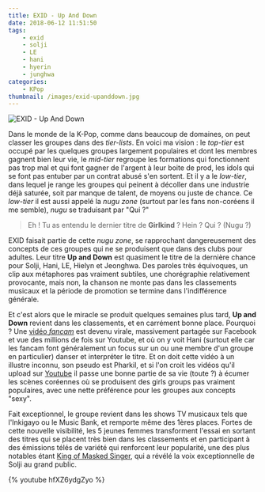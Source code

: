 ```yaml
---
title: EXID - Up And Down
date: 2018-06-12 11:51:50
tags:
    - exid
    - solji
    - LE
    - hani
    - hyerin
    - junghwa
categories:
    - KPop
thumbnail: /images/exid-upanddown.jpg
---
```


![EXID - Up And Down](/images/exid-upanddown.jpg)

Dans le monde de la K-Pop, comme dans beaucoup de domaines, on peut classer les groupes dans des *tier-lists*. En voici ma vision : le *top-tier* est occupé par les quelques groupes largement populaires et dont les membres gagnent bien leur vie, le *mid-tier* regroupe les formations qui fonctionnent pas trop mal et qui font gagner de l'argent à leur boite de prod, les idols qui se font pas entuber par un contrat abusé s'en sortent. Et il y a le *low-tier*, dans lequel je range les groupes qui peinent à décoller dans une industrie déjà saturée, soit par manque de talent, de moyens ou juste de chance. Ce *low-tier* il est aussi appelé la *nugu zone* (surtout par les fans non-coréens il me semble), *nugu* se traduisant par "Qui ?"

 >Eh ! Tu as entendu le dernier titre de **Girlkind** ?
 >Hein ? Qui ? (Nugu ?)

 EXID faisait partie de cette *nugu zone*, se rapprochant dangereusement des concepts de ces groupes qui ne se produisent que dans des clubs pour adultes. Leur titre **Up and Down** est quasiment le titre de la dernière chance pour Solji, Hani, LE, Hielyn et Jeonghwa. Des paroles très équivoques, un clip aux métaphores pas vraiment subtiles, une chorégraphie relativement provocante, mais non, la chanson ne monte pas dans les classements musicaux et la période de promotion se termine dans l'indifférence générale.

 Et c'est alors que le miracle se produit quelques semaines plus tard, **Up and Down** revient dans les classements, et en carrément bonne place. Pourquoi ? Une [vidéo *fancam*](https://www.youtube.com/watch?v=cmKuGxb23z0 "EXID Hani Fancam") est devenu virale, massivement partagée sur Facebook et vue des millions de fois sur Youtube, et où on y voit Hani (surtout elle car les fancam font généralement un focus sur un ou une membre d'un groupe en particulier) danser et interpréter le titre. Et on doit cette vidéo à un illustre inconnu, son pseudo est Pharkil, et si l'on croit les vidéos qu'il upload sur [Youtube](https://www.youtube.com/channel/UCU_vu6ZgG4Zi7h4xRL6dwDQ/featured "Chaine active de Pharkil") il passe une bonne partie de sa vie (toute ?) à écumer les scènes coréennes où se produisent des girls groups pas vraiment populaires, avec une nette préférence pour les groupes aux concepts "sexy".

 Fait exceptionnel, le groupe revient dans les shows TV musicaux tels que l'Inkigayo ou le Music Bank, et remporte même des 1ères places. Fortes de cette nouvelle visibilité, les 5 jeunes femmes transforment l'essai en sortant des titres qui se placent très bien dans les classements et en participant à des émissions télés de variété qui renforcent leur popularité, une des plus notables étant [King of Masked Singer](https://www.youtube.com/watch?v=NX25qQhGSEc "Solji - Maria"), qui a révélé la voix exceptionnelle de Solji au grand public.

{% youtube hfXZ6ydgZyo %}
